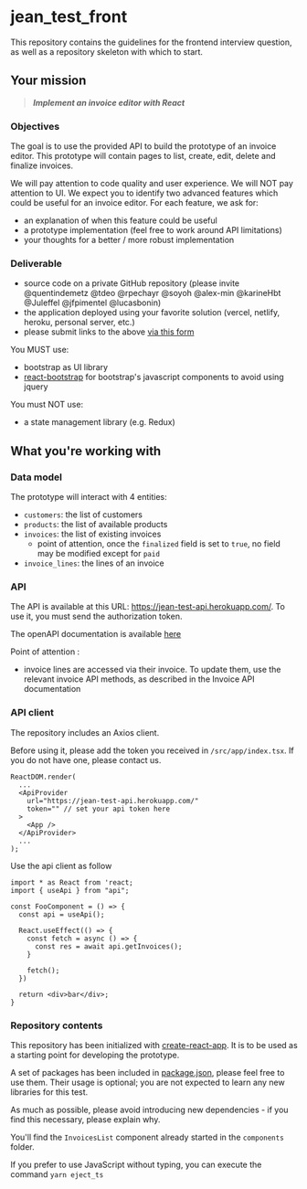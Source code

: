 # jean_test_front

This repository contains the guidelines for the frontend interview question, as well as a repository skeleton with which to start.

## Your mission

> ***Implement an invoice editor with React***


### Objectives

The goal is to use the provided API to build the prototype of an invoice editor.
This prototype will contain pages to list, create, edit, delete and finalize invoices.

We will pay attention to code quality and user experience. We will NOT pay attention to UI.
We expect you to identify two advanced features which could be useful for an invoice editor. For each feature, we ask for:
- an explanation of when this feature could be useful
- a prototype implementation (feel free to work around API limitations)
- your thoughts for a better / more robust implementation

### Deliverable

- source code on a private GitHub repository (please invite @quentindemetz @tdeo @rpechayr @soyoh @alex-min @karineHbt @Juleffel @jfpimentel @lucasbonin)
- the application deployed using your favorite solution (vercel, netlify, heroku, personal server, etc.)
- please submit links to the above [via this form](https://forms.gle/siH7Rezuq2V1mUJGA)

You MUST use:
- bootstrap as UI library
- [react-bootstrap](https://react-bootstrap.github.io/) for bootstrap's javascript components to avoid using jquery

You must NOT use:
- a state management library (e.g. Redux)

## What you're working with

### Data model

The prototype will interact with 4 entities:
- `customers`: the list of customers
- `products`: the list of available products
- `invoices`: the list of existing invoices
  - point of attention, once the `finalized` field is set to `true`, no field may be modified except for `paid`
- `invoice_lines`: the lines of an invoice


### API

The API is available at this URL: https://jean-test-api.herokuapp.com/. To use it, you 
must send the authorization token.

The openAPI documentation is available [here](https://jean-test-api.herokuapp.com/api-docs/index.html)

Point of attention :
- invoice lines are accessed via their invoice. To update them, use the relevant invoice API methods, as described in the Invoice API documentation

### API client

The repository includes an Axios client.

Before using it, please add the token you received in `/src/app/index.tsx`.
If you do not have one, please contact us.

```tsx
ReactDOM.render(
  ...
  <ApiProvider
    url="https://jean-test-api.herokuapp.com/"
    token="" // set your api token here
  >
    <App />
  </ApiProvider>
  ...
);
```

Use the api client as follow

```tsx
import * as React from 'react;
import { useApi } from "api";

const FooComponent = () => {
  const api = useApi();

  React.useEffect(() => {
    const fetch = async () => {
      const res = await api.getInvoices();
    }

    fetch();
  })

  return <div>bar</div>;
}
```
### Repository contents

This repository has been initialized with [create-react-app](https://github.com/facebook/create-react-app). It is to be used as a starting point for developing the prototype.

A set of packages has been included in [package.json](./package.json), please feel free to use them. Their usage is optional; you are not expected to learn any new libraries for this test.

As much as possible, please avoid introducing new dependencies - if you find this necessary, please explain why.

You'll find the `InvoicesList` component already started in the `components` folder.

If you prefer to use JavaScript without typing, you can execute the command `yarn eject_ts`
